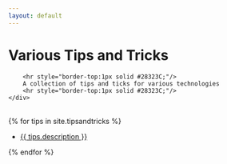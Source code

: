 ```yaml
---
layout: default
---
```

<div class="well article">
    <div class="post-content">
        <h1>Various Tips and Tricks</h1>        
      
        <hr style="border-top:1px solid #28323C;"/>
        A collection of tips and ticks for various technologies
        <hr style="border-top:1px solid #28323C;"/>        
    </div>
</div>
<br/>

<div class="well article">
{% for tips in site.tipsandtricks %}   
      <ul>       
        <li>
              <a href="{{ tips.url }}">
                {{ tips.description }}
                </a>    
       </li> 
    </ul>
{% endfor %}
</div>